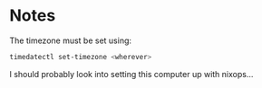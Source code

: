 # Notes

The timezone must be set using:

``` bash
timedatectl set-timezone <wherever>
```

I should probably look into setting this computer up with nixops...
